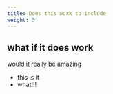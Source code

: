```yaml
---
title: Does this work to include
weight: 5
---
```


## what if it does work

would it really be amazing

-  this is it
- what!!!